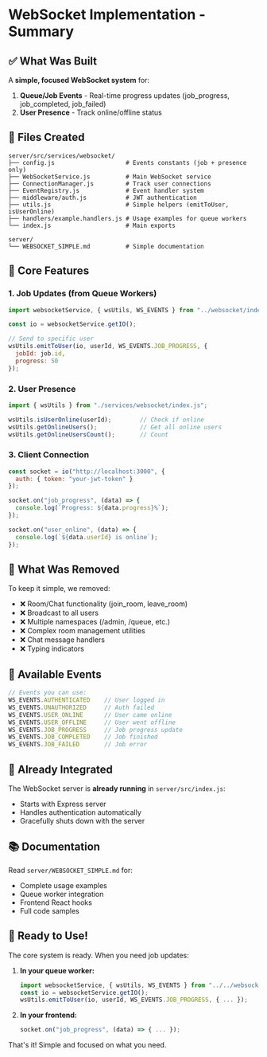# WebSocket Implementation - Summary

## ✅ What Was Built

A **simple, focused WebSocket system** for:
1. **Queue/Job Events** - Real-time progress updates (job_progress, job_completed, job_failed)
2. **User Presence** - Track online/offline status

## 📁 Files Created

```
server/src/services/websocket/
├── config.js                    # Events constants (job + presence only)
├── WebSocketService.js          # Main WebSocket service
├── ConnectionManager.js         # Track user connections
├── EventRegistry.js             # Event handler system
├── middleware/auth.js           # JWT authentication
├── utils.js                     # Simple helpers (emitToUser, isUserOnline)
├── handlers/example.handlers.js # Usage examples for queue workers
└── index.js                     # Main exports

server/
└── WEBSOCKET_SIMPLE.md          # Simple documentation
```

## 🎯 Core Features

### 1. Job Updates (from Queue Workers)
```javascript
import websocketService, { wsUtils, WS_EVENTS } from "../websocket/index.js";

const io = websocketService.getIO();

// Send to specific user
wsUtils.emitToUser(io, userId, WS_EVENTS.JOB_PROGRESS, {
  jobId: job.id,
  progress: 50
});
```

### 2. User Presence
```javascript
import { wsUtils } from "./services/websocket/index.js";

wsUtils.isUserOnline(userId);        // Check if online
wsUtils.getOnlineUsers();            // Get all online users
wsUtils.getOnlineUsersCount();       // Count
```

### 3. Client Connection
```javascript
const socket = io("http://localhost:3000", {
  auth: { token: "your-jwt-token" }
});

socket.on("job_progress", (data) => {
  console.log(`Progress: ${data.progress}%`);
});

socket.on("user_online", (data) => {
  console.log(`${data.userId} is online`);
});
```

## 🚫 What Was Removed

To keep it simple, we removed:
- ❌ Room/Chat functionality (join_room, leave_room)
- ❌ Broadcast to all users
- ❌ Multiple namespaces (/admin, /queue, etc.)
- ❌ Complex room management utilities
- ❌ Chat message handlers
- ❌ Typing indicators

## 📝 Available Events

```javascript
// Events you can use:
WS_EVENTS.AUTHENTICATED    // User logged in
WS_EVENTS.UNAUTHORIZED     // Auth failed
WS_EVENTS.USER_ONLINE      // User came online
WS_EVENTS.USER_OFFLINE     // User went offline
WS_EVENTS.JOB_PROGRESS     // Job progress update
WS_EVENTS.JOB_COMPLETED    // Job finished
WS_EVENTS.JOB_FAILED       // Job error
```

## 🔧 Already Integrated

The WebSocket server is **already running** in `server/src/index.js`:
- Starts with Express server
- Handles authentication automatically
- Gracefully shuts down with the server

## 📚 Documentation

Read `server/WEBSOCKET_SIMPLE.md` for:
- Complete usage examples
- Queue worker integration
- Frontend React hooks
- Full code samples

## 🎉 Ready to Use!

The core system is ready. When you need job updates:

1. **In your queue worker:**
   ```javascript
   import websocketService, { wsUtils, WS_EVENTS } from "../../websocket/index.js";
   const io = websocketService.getIO();
   wsUtils.emitToUser(io, userId, WS_EVENTS.JOB_PROGRESS, { ... });
   ```

2. **In your frontend:**
   ```javascript
   socket.on("job_progress", (data) => { ... });
   ```

That's it! Simple and focused on what you need.
